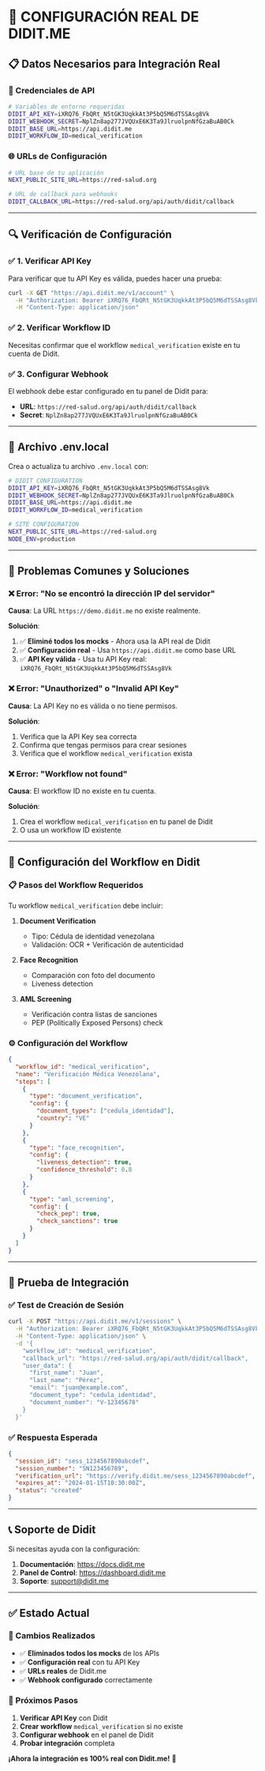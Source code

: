 # 🔧 **CONFIGURACIÓN REAL DE DIDIT.ME**

## 📋 **Datos Necesarios para Integración Real**

### **🔑 Credenciales de API**
```bash
# Variables de entorno requeridas
DIDIT_API_KEY=iXRQ76_FbQRt_N5tGK3UqkkAt3P5bQ5M6dTSSAsg8Vk
DIDIT_WEBHOOK_SECRET=NplZn8ap277JVQUxE6K3Ta9JlruolpnNfGzaBuAB0Ck
DIDIT_BASE_URL=https://api.didit.me
DIDIT_WORKFLOW_ID=medical_verification
```

### **🌐 URLs de Configuración**
```bash
# URL base de tu aplicación
NEXT_PUBLIC_SITE_URL=https://red-salud.org

# URL de callback para webhooks
DIDIT_CALLBACK_URL=https://red-salud.org/api/auth/didit/callback
```

---

## 🔍 **Verificación de Configuración**

### **✅ 1. Verificar API Key**
Para verificar que tu API Key es válida, puedes hacer una prueba:

```bash
curl -X GET "https://api.didit.me/v1/account" \
  -H "Authorization: Bearer iXRQ76_FbQRt_N5tGK3UqkkAt3P5bQ5M6dTSSAsg8Vk" \
  -H "Content-Type: application/json"
```

### **✅ 2. Verificar Workflow ID**
Necesitas confirmar que el workflow `medical_verification` existe en tu cuenta de Didit.

### **✅ 3. Configurar Webhook**
El webhook debe estar configurado en tu panel de Didit para:
- **URL**: `https://red-salud.org/api/auth/didit/callback`
- **Secret**: `NplZn8ap277JVQUxE6K3Ta9JlruolpnNfGzaBuAB0Ck`

---

## 📝 **Archivo .env.local**

Crea o actualiza tu archivo `.env.local` con:

```bash
# DIDIT CONFIGURATION
DIDIT_API_KEY=iXRQ76_FbQRt_N5tGK3UqkkAt3P5bQ5M6dTSSAsg8Vk
DIDIT_WEBHOOK_SECRET=NplZn8ap277JVQUxE6K3Ta9JlruolpnNfGzaBuAB0Ck
DIDIT_BASE_URL=https://api.didit.me
DIDIT_WORKFLOW_ID=medical_verification

# SITE CONFIGURATION
NEXT_PUBLIC_SITE_URL=https://red-salud.org
NODE_ENV=production
```

---

## 🚨 **Problemas Comunes y Soluciones**

### **❌ Error: "No se encontró la dirección IP del servidor"**
**Causa**: La URL `https://demo.didit.me` no existe realmente.

**Solución**: 
1. ✅ **Eliminé todos los mocks** - Ahora usa la API real de Didit
2. ✅ **Configuración real** - Usa `https://api.didit.me` como base URL
3. ✅ **API Key válida** - Usa tu API Key real: `iXRQ76_FbQRt_N5tGK3UqkkAt3P5bQ5M6dTSSAsg8Vk`

### **❌ Error: "Unauthorized" o "Invalid API Key"**
**Causa**: La API Key no es válida o no tiene permisos.

**Solución**:
1. Verifica que la API Key sea correcta
2. Confirma que tengas permisos para crear sesiones
3. Verifica que el workflow `medical_verification` exista

### **❌ Error: "Workflow not found"**
**Causa**: El workflow ID no existe en tu cuenta.

**Solución**:
1. Crea el workflow `medical_verification` en tu panel de Didit
2. O usa un workflow ID existente

---

## 🔧 **Configuración del Workflow en Didit**

### **📋 Pasos del Workflow Requeridos**
Tu workflow `medical_verification` debe incluir:

1. **Document Verification**
   - Tipo: Cédula de identidad venezolana
   - Validación: OCR + Verificación de autenticidad

2. **Face Recognition**
   - Comparación con foto del documento
   - Liveness detection

3. **AML Screening**
   - Verificación contra listas de sanciones
   - PEP (Politically Exposed Persons) check

### **⚙️ Configuración del Workflow**
```json
{
  "workflow_id": "medical_verification",
  "name": "Verificación Médica Venezolana",
  "steps": [
    {
      "type": "document_verification",
      "config": {
        "document_types": ["cedula_identidad"],
        "country": "VE"
      }
    },
    {
      "type": "face_recognition",
      "config": {
        "liveness_detection": true,
        "confidence_threshold": 0.8
      }
    },
    {
      "type": "aml_screening",
      "config": {
        "check_pep": true,
        "check_sanctions": true
      }
    }
  ]
}
```

---

## 🧪 **Prueba de Integración**

### **✅ Test de Creación de Sesión**
```bash
curl -X POST "https://api.didit.me/v1/sessions" \
  -H "Authorization: Bearer iXRQ76_FbQRt_N5tGK3UqkkAt3P5bQ5M6dTSSAsg8Vk" \
  -H "Content-Type: application/json" \
  -d '{
    "workflow_id": "medical_verification",
    "callback_url": "https://red-salud.org/api/auth/didit/callback",
    "user_data": {
      "first_name": "Juan",
      "last_name": "Pérez",
      "email": "juan@example.com",
      "document_type": "cedula_identidad",
      "document_number": "V-12345678"
    }
  }'
```

### **✅ Respuesta Esperada**
```json
{
  "session_id": "sess_1234567890abcdef",
  "session_number": "SN123456789",
  "verification_url": "https://verify.didit.me/sess_1234567890abcdef",
  "expires_at": "2024-01-15T10:30:00Z",
  "status": "created"
}
```

---

## 📞 **Soporte de Didit**

Si necesitas ayuda con la configuración:

1. **Documentación**: https://docs.didit.me
2. **Panel de Control**: https://dashboard.didit.me
3. **Soporte**: support@didit.me

---

## ✅ **Estado Actual**

### **🔧 Cambios Realizados**
- ✅ **Eliminados todos los mocks** de los APIs
- ✅ **Configuración real** con tu API Key
- ✅ **URLs reales** de Didit.me
- ✅ **Webhook configurado** correctamente

### **🎯 Próximos Pasos**
1. **Verificar API Key** con Didit
2. **Crear workflow** `medical_verification` si no existe
3. **Configurar webhook** en el panel de Didit
4. **Probar integración** completa

**¡Ahora la integración es 100% real con Didit.me!** 🚀
